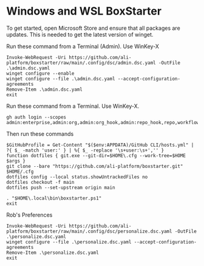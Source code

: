 # Windows and WSL BoxStarter

To get started, open Microsoft Store and ensure that all packages are updates.  This is needed to get the latest version of winget.

Run these command from a Terminal (Admin).  Use WinKey-X
```
Invoke-WebRequest -Uri https://github.com/ali-platform/boxstarter/raw/main/.config/dsc/admin.dsc.yaml -OutFile .\admin.dsc.yaml
winget configure --enable
winget configure --file .\admin.dsc.yaml --accept-configuration-agreements
Remove-Item .\admin.dsc.yaml
exit
```

Run these command from a Terminal.  Use WinKey-X.
```
gh auth login --scopes admin:enterprise,admin:org,admin:org_hook,admin:repo_hook,repo,workflow,write:packages
```

Then run these commands
```
$GitHubProfile = Get-Content "$($env:APPDATA)/GitHub CLI/hosts.yml" | ?{ $_ -match 'user:' } | %{ $_ -replace '\s+user:\s+','' }
function dotfiles { git.exe --git-dir=$HOME\.cfg --work-tree=$HOME $args }
git clone --bare "https://github.com/ali-platform/boxstarter.git" $HOME/.cfg
dotfiles config --local status.showUntrackedFiles no
dotfiles checkout -f main
dotfiles push --set-upstream origin main

. "$HOME\.local\bin\boxstarter.ps1"
exit
```

Rob's Preferences
```
Invoke-WebRequest -Uri https://github.com/ali-platform/boxstarter/raw/main/.config/dsc/personalize.dsc.yaml -OutFile .\personalize.dsc.yaml
winget configure --file .\personalize.dsc.yaml --accept-configuration-agreements
Remove-Item .\personalize.dsc.yaml
exit
```
